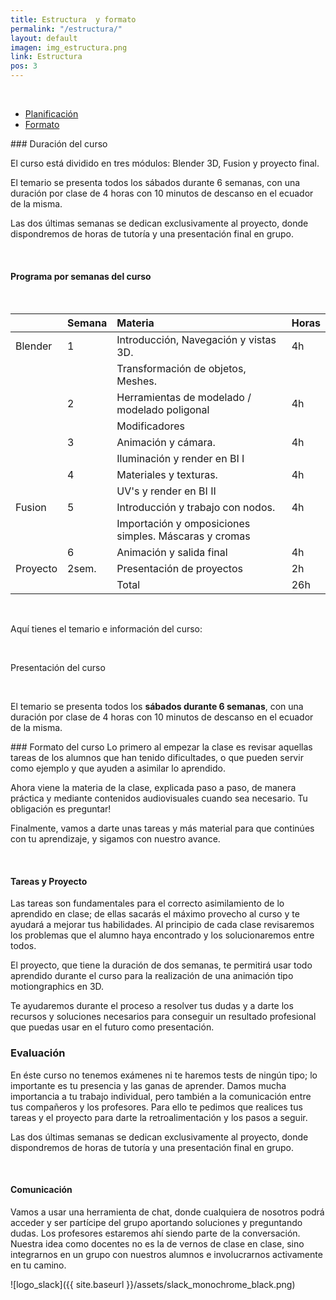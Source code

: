```yaml
---
title: Estructura  y formato
permalink: "/estructura/"
layout: default
imagen: img_estructura.png
link: Estructura
pos: 3
---
```


&nbsp;
<ul class="nav nav-pills nav-justified" data-tabs="tabs">
<li class="active"><a data-toggle="tab" href="#planificacion">Planificación</a></li>
<li><a data-toggle="tab" href="#formato">Formato</a></li>
</ul>

<div class="tab-content">
<div id="planificacion" class="tab-pane active">
### Duración del curso
&nbsp;

El curso está dividido en tres módulos: Blender 3D, Fusion y proyecto final.

El temario se presenta todos los <span class="spanYellow">sábados durante 6 semanas</span>, con una duración por clase de 4 horas con 10 minutos de descanso en el ecuador de la misma.

Las dos últimas semanas se dedican exclusivamente al proyecto, donde dispondremos de horas de tutoría y una presentación final en grupo.

&nbsp;

#### Programa por semanas del curso

&nbsp;

|  | Semana | Materia | Horas |
|:-|:-|:-|:-|
| Blender    | 1 | Introducción, Navegación y vistas 3D.| 4h |
|            |   | Transformación de objetos, Meshes.| |
|            | 2 | Herramientas de modelado / modelado poligonal | 4h |
|            |   | Modificadores | |
|            | 3 | Animación y cámara. | 4h |
|            |   | Iluminación y render en BI I ||
|            | 4 | Materiales y texturas. | 4h |
|            |   | UV's y render en BI II ||
| Fusion     | 5 | Introducción y trabajo con nodos. | 4h |
|            |   | Importación y omposiciones simples. Máscaras y cromas |  |
|            | 6 | Animación y salida final | 4h |
| Proyecto   | 2sem.| Presentación de proyectos | 2h |
|            |   | Total | 26h |

&nbsp;

Aquí tienes el temario e información del curso:

&nbsp;

<div class="row text-center">
<div class="col-md-12 col-sm-12 col-xs-12">
<i class="fa fa-file-text-o fa-3x" aria-hidden="true"></i>
<p>Presentación del curso</p>
</div>
</div>



&nbsp;

El temario se presenta todos los **sábados durante 6 semanas**, con una duración por clase de 4 horas con 10 minutos de descanso en el ecuador de la misma.
</div>
<div id="formato" class="tab-pane fade">
### Formato del curso
Lo primero al empezar la clase es revisar aquellas tareas de los alumnos que han tenido dificultades, o que pueden servir como ejemplo y que ayuden a asimilar lo aprendido.

Ahora viene la materia de la clase, explicada paso a paso, de manera práctica y mediante contenidos audiovisuales cuando sea necesario. <span class="spanYellow">Tu obligación es preguntar!</span>

Finalmente, vamos a darte unas tareas y más material para que continúes con tu aprendizaje, y sigamos con nuestro avance.

&nbsp;

#### Tareas y Proyecto

Las tareas son fundamentales para el correcto asimilamiento de lo aprendido en clase; de ellas sacarás el máximo provecho al curso y te ayudará a mejorar tus habilidades.  Al principio de cada clase revisaremos los problemas que el alumno haya encontrado y los solucionaremos entre todos.

El proyecto, que tiene la duración de dos semanas, te permitirá usar todo aprendido durante el curso para la realización de una animación tipo motiongraphics en 3D. 

Te ayudaremos durante el proceso a resolver tus dudas y a darte los recursos y soluciones necesarios para conseguir un resultado profesional que puedas usar en el futuro como presentación.

### Evaluación

En éste curso <span class="spanYellow">no tenemos exámenes ni te haremos tests de ningún tipo</span>; lo importante es tu presencia y las ganas de aprender. Damos mucha importancia a tu trabajo individual, pero también a la comunicación entre tus compañeros y los profesores. Para ello te pedimos que realices tus tareas y el proyecto para darte la retroalimentación y los pasos a seguir.

Las dos últimas semanas se dedican exclusivamente al proyecto, donde dispondremos de horas de tutoría y una presentación final en grupo.

&nbsp;

#### Comunicación

Vamos a usar una herramienta de chat, donde cualquiera de nosotros podrá acceder y ser partícipe del grupo aportando soluciones y preguntando dudas. Los profesores estaremos ahí siendo parte de la conversación.  Nuestra idea como docentes no es la de vernos de clase en clase, sino integrarnos en un grupo con nuestros alumnos e involucrarnos activamente en tu camino.

![logo_slack]({{ site.baseurl }}/assets/slack_monochrome_black.png)
</div>
</div>


